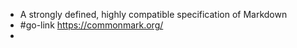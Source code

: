 - A strongly defined, highly compatible specification of Markdown
- #go-link https://commonmark.org/
- 